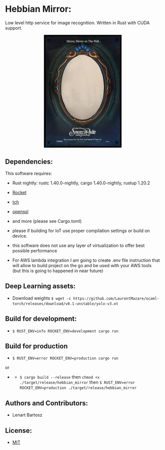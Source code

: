 # Hebbian Mirror:

Low level http service for image recognition. Written in Rust with CUDA support.

<p align="center"><img width="50%" height="50%" src="https://github.com/Bartoshko/hebbian_mirror/blob/master/assets/mirror.jpeg" height="100%" width="100%"/></p>

## Dependencies:

This software requires:

- Rust nightly: rustc 1.40.0-nightly, cargo 1.40.0-nightly, rustup 1.20.2
- [Rocket](https://rocket.rs/)
- [tch](https://docs.rs/tch/0.1.1/tch/)
- [openssl](https://github.com/openssl/openssl)
- and more (please see Cargo.toml)

- please if building for IoT use proper compilation settings or build on device.
- this software does not use any layer of virtualization to offer best possible performance
- For AWS lambda integration I am going to create .env file instruction that will allow to build project on the go and be used with your AWS tools (but this is going to happened in near future)

## Deep Learning assets:

- Download weights ```$ wget -c https://github.com/LaurentMazare/ocaml-torch/releases/download/v0.1-unstable/yolo-v3.ot ```

## Build for development:

- ```$ RUST_ENV=info ROCKET_ENV=development cargo run```

## Build for production

- ```$ RUST_ENV=error ROCKET_ENV=production cargo run```

or 

- - ```$ cargo build --release``` 
then
```chmod +x ./target/release/hebbian_mirror```
then
```$ RUST_ENV=error ROCKET_ENV=production ./target/release/hebbian_mirror```

## Authors and Contributors:

- Lenart Bartosz

## License:

- [MIT](https://opensource.org/licenses/MIT)
